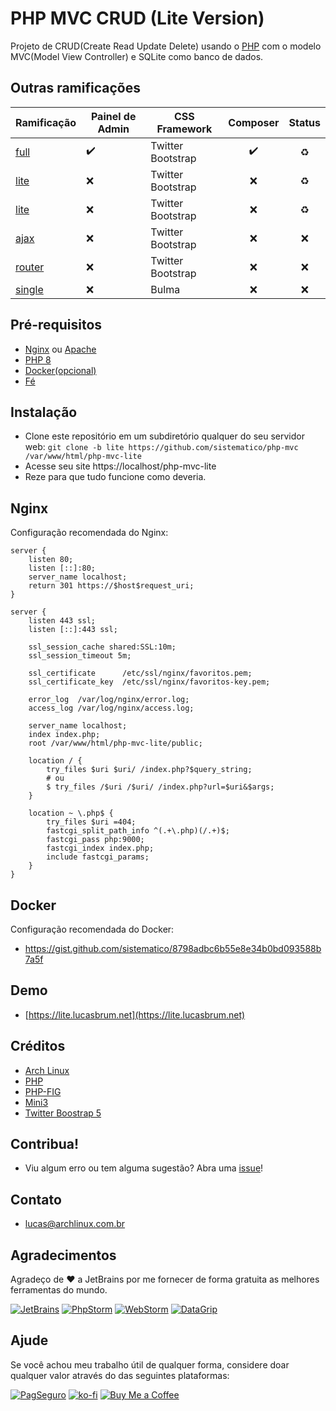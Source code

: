 # PHP MVC CRUD (Lite Version)

Projeto de CRUD(Create Read Update Delete) usando o [PHP](https://php.net) com o modelo MVC(Model View Controller) e SQLite como banco de dados.

## Outras ramificações

| Ramificação        | Painel de Admin    | CSS Framework      | Composer             | Status               |
| ------------------ | ------------------ | ------------------ | :------------------: | :------------------: |
| [full](/../../tree/full)     | :heavy_check_mark: | Twitter Bootstrap | :heavy_check_mark: | :recycle: |
| [lite](/../../tree/lite)     | :x:                | Twitter Bootstrap | :x:                | :recycle: |
| [lite](/../../tree/rest)     | :x:                | Twitter Bootstrap | :x:                | :recycle: |
| [ajax](/../../tree/ajax)     | :x:                | Twitter Bootstrap | :x:                | :x: |
| [router](/../../tree/router) | :x:                | Twitter Bootstrap | :x:                | :x: |
| [single](/../../tree/single) | :x:                | Bulma             | :x:                | :x: |

## Pré-requisitos

- [Nginx](https://www.nginx.com) ou [Apache](https://www.apache.org)
- [PHP 8](https://php.net)
- [Docker(opcional)](https://www.docker.com/)
- [Fé](https://pt.wikipedia.org/wiki/F%C3%A9)

## Instalação

- Clone este repositório em um subdiretório qualquer do seu servidor web: `git clone -b lite https://github.com/sistematico/php-mvc /var/www/html/php-mvc-lite`
- Acesse seu site https://localhost/php-mvc-lite
- Reze para que tudo funcione como deveria.

## Nginx

Configuração recomendada do Nginx:

```
server {
    listen 80;
    listen [::]:80;
    server_name localhost;
    return 301 https://$host$request_uri;
}

server {
    listen 443 ssl;
    listen [::]:443 ssl;

    ssl_session_cache shared:SSL:10m;
    ssl_session_timeout 5m;

    ssl_certificate      /etc/ssl/nginx/favoritos.pem;
    ssl_certificate_key  /etc/ssl/nginx/favoritos-key.pem;

    error_log  /var/log/nginx/error.log;
    access_log /var/log/nginx/access.log;

    server_name localhost;
    index index.php;
    root /var/www/html/php-mvc-lite/public;

    location / {
        try_files $uri $uri/ /index.php?$query_string;
        # ou
        $ try_files /$uri /$uri/ /index.php?url=$uri&$args;
    }

    location ~ \.php$ {
        try_files $uri =404;
        fastcgi_split_path_info ^(.+\.php)(/.+)$;
        fastcgi_pass php:9000;
        fastcgi_index index.php;
        include fastcgi_params;
    }
}
```

## Docker

Configuração recomendada do Docker:

- https://gist.github.com/sistematico/8798adbc6b55e8e34b0bd093588b7a5f

## Demo

- [https://lite.lucasbrum.net](https://lite.lucasbrum.net)

## Créditos

- [Arch Linux](https://archlinux.org)
- [PHP](https://www.php.net)
- [PHP-FIG](https://www.php-fig.org/psr/psr-4/)
- [Mini3](https://github.com/panique/mini3)
- [Twitter Boostrap 5](https://getbootstrap.com)

## Contribua!

- Viu algum erro ou tem alguma sugestão? Abra uma [issue](https://github.com/sistematico/php-mvc/issues/new)!

## Contato

- lucas@archlinux.com.br

## Agradecimentos

Agradeço de :heart: a JetBrains por me fornecer de forma gratuita as melhores ferramentas do mundo.

[![JetBrains](https://i.imgur.com/fRGi3wI.png)](https://www.jetbrains.com) [![PhpStorm](https://i.imgur.com/lqhtz4L.png)](https://www.jetbrains.com/phpstorm/) [![WebStorm](https://i.imgur.com/hATeqvO.png)](https://www.jetbrains.com/webstorm/) [![DataGrip](https://i.imgur.com/Lhx4pdh.png)](https://www.jetbrains.com/datagrip/)

## Ajude

Se você achou meu trabalho útil de qualquer forma, considere doar qualquer valor através do das seguintes plataformas:

[![PagSeguro](https://img.shields.io/badge/PagSeguro-gray?logo=pagseguro&logoColor=white&style=flat-square)](https://pag.ae/bfxkQW) [![ko-fi](https://img.shields.io/badge/ko--fi-gray?logo=ko-fi&logoColor=white&style=flat-square)](https://ko-fi.com/L4L119L8J) [![Buy Me a Coffee](https://img.shields.io/badge/Buy_Me_a_Coffee-gray?logo=buy-me-a-coffee&logoColor=white&style=flat-square)](https://www.buymeacoffee.com/sistematico)